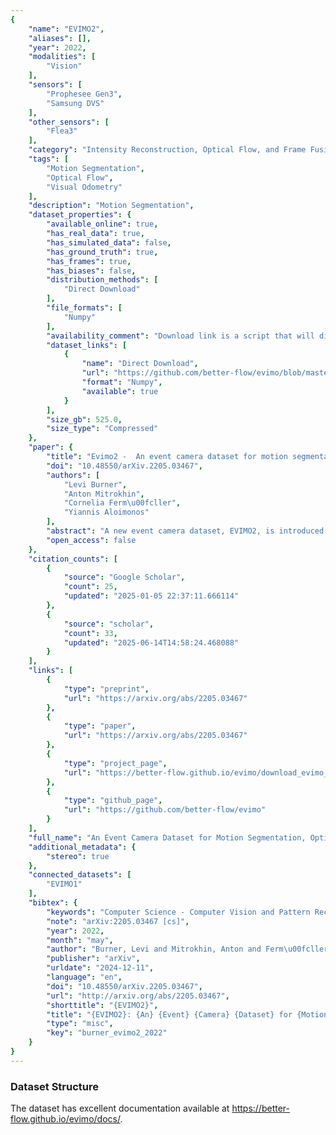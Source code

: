 ```yaml
---
{
    "name": "EVIMO2",
    "aliases": [],
    "year": 2022,
    "modalities": [
        "Vision"
    ],
    "sensors": [
        "Prophesee Gen3",
        "Samsung DVS"
    ],
    "other_sensors": [
        "Flea3"
    ],
    "category": "Intensity Reconstruction, Optical Flow, and Frame Fusion",
    "tags": [
        "Motion Segmentation",
        "Optical Flow",
        "Visual Odometry"
    ],
    "description": "Motion Segmentation",
    "dataset_properties": {
        "available_online": true,
        "has_real_data": true,
        "has_simulated_data": false,
        "has_ground_truth": true,
        "has_frames": true,
        "has_biases": false,
        "distribution_methods": [
            "Direct Download"
        ],
        "file_formats": [
            "Numpy"
        ],
        "availability_comment": "Download link is a script that will directly download that dataset files",
        "dataset_links": [
            {
                "name": "Direct Download",
                "url": "https://github.com/better-flow/evimo/blob/master/tools/evimo2_v2_downloader/download_evimo2_v2.sh",
                "format": "Numpy",
                "available": true
            }
        ],
        "size_gb": 525.0,
        "size_type": "Compressed"
    },
    "paper": {
        "title": "Evimo2 -  An event camera dataset for motion segmentation, optical flow, structure from motion, and visual inertial odometry in indoor scenes with monocular or stereo algorithms",
        "doi": "10.48550/arXiv.2205.03467",
        "authors": [
            "Levi Burner",
            "Anton Mitrokhin",
            "Cornelia Ferm\u00fcller",
            "Yiannis Aloimonos"
        ],
        "abstract": "A new event camera dataset, EVIMO2, is introduced that improves on the popular EVIMO dataset by providing more data, from better cameras, in more complex scenarios. As with its predecessor, EVIMO2 provides labels in the form of per-pixel ground truth depth and segmentation as well as camera and object poses. All sequences use data from physical cameras and many sequences feature multiple independently moving objects. Typically, such labeled data is unavailable in physical event camera datasets. Thus, EVIMO2 will serve as a challenging benchmark for existing algorithms and rich training set for the development of new algorithms. In particular, EVIMO2 is suited for supporting research in motion and object segmentation, optical flow, structure from motion, and visual (inertial) odometry in both monocular or stereo configurations.   EVIMO2 consists of 41 minutes of data from three 640$\\times$480 event cameras, one 2080$\\times$1552 classical color camera, inertial measurements from two six axis inertial measurement units, and millimeter accurate object poses from a Vicon motion capture system. The dataset's 173 sequences are arranged into three categories. 3.75 minutes of independently moving household objects, 22.55 minutes of static scenes, and 14.85 minutes of basic motions in shallow scenes. Some sequences were recorded in low-light conditions where conventional cameras fail. Depth and segmentation are provided at 60 Hz for the event cameras and 30 Hz for the classical camera. The masks can be regenerated using open-source code up to rates as high as 200 Hz.   This technical report briefly describes EVIMO2. The full documentation is available online. Videos of individual sequences can be sampled on the download page.",
        "open_access": false
    },
    "citation_counts": [
        {
            "source": "Google Scholar",
            "count": 25,
            "updated": "2025-01-05 22:37:11.666114"
        },
        {
            "source": "scholar",
            "count": 33,
            "updated": "2025-06-14T14:58:24.468088"
        }
    ],
    "links": [
        {
            "type": "preprint",
            "url": "https://arxiv.org/abs/2205.03467"
        },
        {
            "type": "paper",
            "url": "https://arxiv.org/abs/2205.03467"
        },
        {
            "type": "project_page",
            "url": "https://better-flow.github.io/evimo/download_evimo_2.html"
        },
        {
            "type": "github_page",
            "url": "https://github.com/better-flow/evimo"
        }
    ],
    "full_name": "An Event Camera Dataset for Motion Segmentation, Optical Flow, Structure from Motion, and Visual Inertial Odometry",
    "additional_metadata": {
        "stereo": true
    },
    "connected_datasets": [
        "EVIMO1"
    ],
    "bibtex": {
        "keywords": "Computer Science - Computer Vision and Pattern Recognition, Computer Science - Robotics",
        "note": "arXiv:2205.03467 [cs]",
        "year": 2022,
        "month": "may",
        "author": "Burner, Levi and Mitrokhin, Anton and Ferm\u00fcller, Cornelia and Aloimonos, Yiannis",
        "publisher": "arXiv",
        "urldate": "2024-12-11",
        "language": "en",
        "doi": "10.48550/arXiv.2205.03467",
        "url": "http://arxiv.org/abs/2205.03467",
        "shorttitle": "{EVIMO2}",
        "title": "{EVIMO2}: {An} {Event} {Camera} {Dataset} for {Motion} {Segmentation}, {Optical} {Flow}, {Structure} from {Motion}, and {Visual} {Inertial} {Odometry} in {Indoor} {Scenes} with {Monocular} or {Stereo} {Algorithms}",
        "type": "misc",
        "key": "burner_evimo2_2022"
    }
}
---
```


### Dataset Structure

The dataset has excellent documentation available at https://better-flow.github.io/evimo/docs/.
